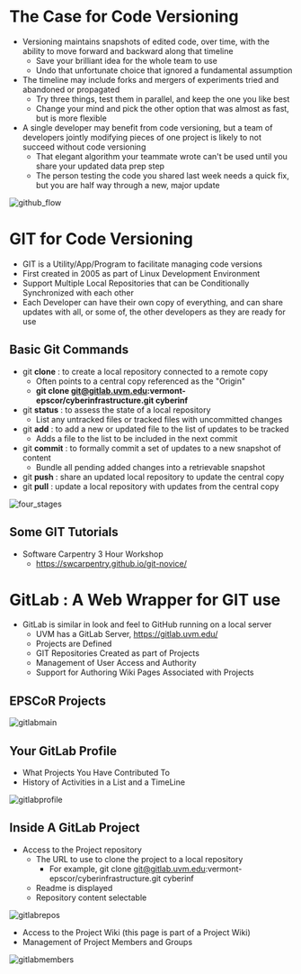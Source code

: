 The Case for Code Versioning
============================
* Versioning maintains snapshots of edited code, over time, with the ability to move forward and backward along that timeline
  * Save your brilliant idea for the whole team to use
  * Undo that unfortunate choice that ignored a fundamental assumption
* The timeline may include forks and mergers of experiments tried and abandoned or propagated
  * Try three things, test them in parallel, and keep the one you like best
  * Change your mind and pick the other option that was almost as fast, but is more flexible
* A single developer may benefit from code versioning, but a team of developers jointly modifying pieces of one project is likely to not succeed without code versioning
  * That elegant algorithm your teammate wrote can't be used until you share your updated data prep step
  * The person testing the code you shared last week needs a quick fix, but you are half way through a new, major update

![github_flow](/uploads/7870dbc5d076e1012f41d8165155fbd3/github_flow.png)

GIT for Code Versioning
=======================
* GIT is a Utility/App/Program to facilitate managing code versions
* First created in 2005 as part of Linux Development Environment
* Support Multiple Local Repositories that can be Conditionally Synchronized with each other
* Each Developer can have their own copy of everything, and can share updates with all, or some of, the other developers as they are ready for use

Basic Git Commands
------------------
* git **clone** : to create a local repository connected to a remote copy
  * Often points to a central copy referenced as the "Origin"
  * **git clone git@gitlab.uvm.edu:vermont-epscor/cyberinfrastructure.git cyberinf**
* git **status** : to assess the state of a local repository
  * List any untracked files or tracked files with uncommitted changes
* git **add** : to add a new or updated file to the list of updates to be tracked
   * Adds a file to the list to be included in the next commit
* git **commit** : to formally commit a set of updates to a new snapshot of content
  * Bundle all pending added changes into a retrievable snapshot
* git **push** : share an updated local repository to update the central copy
* git **pull** : update a local repository with updates from the central copy

![four_stages](/uploads/369a34cccf337633fbce31f4d2d21ca9/four_stages.png)

Some GIT Tutorials
------------------

* Software Carpentry 3 Hour Workshop
  * https://swcarpentry.github.io/git-novice/

GitLab : A Web Wrapper for GIT use
==================================
* GitLab is similar in look and feel to GitHub running on a local server
  * UVM has a GitLab Server, https://gitlab.uvm.edu/
  * Projects are Defined
  * GIT Repositories Created as part of Projects
  * Management of User Access and Authority
  * Support for Authoring Wiki Pages Associated with Projects

EPSCoR Projects 
---------------

![gitlabmain](/uploads/b286e52c31447182dca5fd76af6d1ed2/gitlabmain.jpg)

Your GitLab Profile
-------------------

* What Projects You Have Contributed To
* History of Activities in a List and a TimeLine

![gitlabprofile](/uploads/a0460c334cb1c0ad882237cc4fe84460/gitlabprofile.jpg)

Inside A GitLab Project
-----------------------

* Access to the Project repository
  * The URL to use to clone the project to a local repository
     * For example, git clone git@gitlab.uvm.edu:vermont-epscor/cyberinfrastructure.git cyberinf
  * Readme is displayed
  * Repository content selectable


![gitlabrepos](/uploads/cd4c1d4cd4352625c78bc964cc1c4a4b/gitlabrepos.jpg)

* Access to the Project Wiki (this page is part of a Project Wiki)
* Management of Project Members and Groups

![gitlabmembers](/uploads/31d5eadc5b58a5320f1ea887721ed33b/gitlabmembers.jpg)

